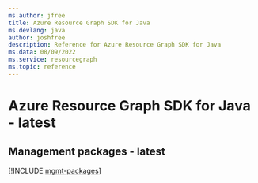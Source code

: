 ```yaml
---
ms.author: jfree
title: Azure Resource Graph SDK for Java
ms.devlang: java
author: joshfree
description: Reference for Azure Resource Graph SDK for Java
ms.data: 08/09/2022
ms.service: resourcegraph
ms.topic: reference
---
```

# Azure Resource Graph SDK for Java - latest

## Management packages - latest
[!INCLUDE [mgmt-packages](resource-graph-mgmt-index.md)]
